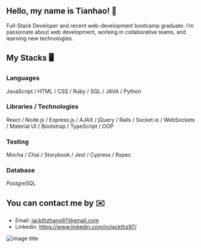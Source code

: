 ## Hello, my name is Tianhao! 👋
Full-Stack Developer and recent web-development bootcamp graduate. I’m passionate about web development, working in collaborative teams, and learning new technologies.

## My Stacks 🖥
### Languages
JavaScript / HTML / CSS / Ruby / SQL / JAVA / Python

### Libraries / Technologies
React / Node.js / Express.js / AJAX / jQuery / Rails / Socket.io / WebSockets / Material UI / Bootstrap / TypeScript / OOP

### Testing
Mocha / Chai / Storybook / Jest / Cypress / Rspec

### Database
PostgreSQL

## You can contact me by ✉️
- Email: jackthzhang97@gmail.com 
- Linkedin: https://www.linkedin.com/in/jackthz97/

![image title](https://rushter.com/counter.svg)
